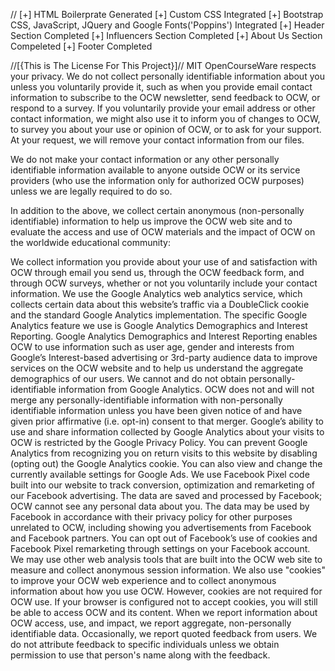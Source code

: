 //<!---MarkDown For The Project--->
[+]  HTML Boilerprate Generated
[+]  Custom CSS Integrated
[+]  Bootstrap CSS, JavaScript, JQuery and Google Fonts('Poppins') Integrated
[+]  Header Section Completed
[+]  Influencers Section Completed
[+]  About Us Section Compeleted
[+]  Footer Completed
<!---MarkDown End--->

//[{This is The License For This Project}]//
MIT OpenCourseWare respects your privacy. We do not collect personally identifiable information about you unless you voluntarily provide it, such as when you provide email contact information to subscribe to the OCW newsletter, send feedback to OCW, or respond to a survey. If you voluntarily provide your email address or other contact information, we might also use it to inform you of changes to OCW, to survey you about your use or opinion of OCW, or to ask for your support. At your request, we will remove your contact information from our files.

We do not make your contact information or any other personally identifiable information available to anyone outside OCW or its service providers (who use the information only for authorized OCW purposes) unless we are legally required to do so.

In addition to the above, we collect certain anonymous (non-personally identifiable) information to help us improve the OCW web site and to evaluate the access and use of OCW materials and the impact of OCW on the worldwide educational community:

We collect information you provide about your use of and satisfaction with OCW through email you send us, through the OCW feedback form, and through OCW surveys, whether or not you voluntarily include your contact information.
We use the Google Analytics web analytics service, which collects certain data about this website’s traffic via a DoubleClick cookie and the standard Google Analytics implementation.  The specific Google Analytics feature we use is Google Analytics Demographics and Interest Reporting.  Google Analytics Demographics and Interest Reporting enables OCW to use information such as user age, gender and interests from Google’s Interest-based advertising or 3rd-party audience data to improve services on the OCW website and to help us understand the aggregate demographics of our users.  We cannot and do not obtain personally-identifiable information from Google Analytics.  OCW does not and will not merge any personally-identifiable information with non-personally identifiable information unless you have been given notice of and have given prior affirmative (i.e. opt-in) consent to that merger.  Google’s ability to use and share information collected by Google Analytics about your visits to OCW is restricted by the Google Privacy Policy. You can prevent Google Analytics from recognizing you on return visits to this website by disabling (opting out) the Google Analytics cookie. You can also view and change the currently available settings for Google Ads.
We use Facebook Pixel code built into our website to track conversion, optimization and remarketing of our Facebook advertising. The data are saved and processed by Facebook; OCW cannot see any personal data about you. The data may be used by Facebook in accordance with their privacy policy for other purposes unrelated to OCW, including showing you advertisements from Facebook and Facebook partners. You can opt out of Facebook’s use of cookies and Facebook Pixel remarketing through settings on your Facebook account.
We may use other web analysis tools that are built into the OCW web site to measure and collect anonymous session information.
We also use "cookies" to improve your OCW web experience and to collect anonymous information about how you use OCW. However, cookies are not required for OCW use. If your browser is configured not to accept cookies, you will still be able to access OCW and its content.
When we report information about OCW access, use, and impact, we report aggregate, non-personally identifiable data. Occasionally, we report quoted feedback from users. We do not attribute feedback to specific individuals unless we obtain permission to use that person's name along with the feedback.
